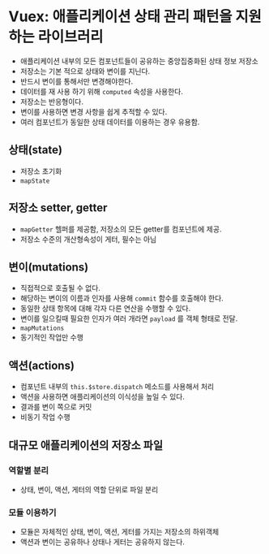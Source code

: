 # Vuex: 애플리케이션 상태 관리 패턴을 지원하는 라이브러리
- 애플리케이션 내부의 모든 컴포넌트들이 공유하는 중앙집중화된 상태 정보 저장소
- 저장소는 기본 적으로 상태와 변이를 지닌다.
- 반드시 변이를 통해서만 변경해야한다. 
- 데이터를 재 사용 하기 위해 `computed` 속성을 사용한다. 
- 저장소는 반응형이다. 
- 변이를 사용하면 변경 사항을 쉽게 추적할 수 있다.
- 여러 컴포넌트가 동일한 상태 데이터를 이용하는 경우 유용함.

## 상태(state)
- 저장소 초기화
- `mapState`

## 저장소 setter, getter
- `mapGetter` 헬퍼를 제공함, 저장소의 모든 getter를 컴포넌트에 제공.
- 저장소 수준의 개산형속성이 게터, 필수는 아님

## 변이(mutations)
- 직접적으로 호출될 수 없다.
- 해당하는 변이의 이름과 인자를 사용해 `commit` 함수를 호출해야 한다.
- 동일한 상태 항목에 대해 각자 다른 연산을 수행할 수 있다.
- 변이를 일으킬때 필요한 인자가 여러 개라면 `payload` 를 객체 형태로 전달.
- `mapMutations`
- 동기적인 작업만 수행

## 액션(actions)
- 컴포넌트 내부의 `this.$store.dispatch` 메소드를 사용해서 처리
- 액션을 사용하면 애플리케이션의 이식성을 높일 수 있다.
- 결과를 변이 쪽으로 커밋
- 비동기 작업 수행

## 대규모 애플리케이션의 저장소 파일
### 역할별 분리
- 상태, 변이, 액션, 게터의 역할 단위로 파일 분리

### 모듈 이용하기
- 모듈은 자체적인 상태, 변이, 액션, 게터를 가지는 저장소의 하위객체
- 액션과 변이는 공유하나 상태나 게터는 공유하지 않는다. 
